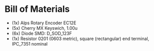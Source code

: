 # Bill of Materials
 * (1x) Alps Rotary Encoder EC12E
 * (5x) Cherry MX Keyswich, 1.00u
 * (6x) Diode SMD: D_SOD_123F
 * (1x) Resistor 0201 (0603 metric), square (rectangular) end terminal, IPC_7351 nominal
